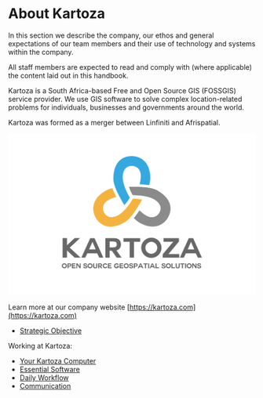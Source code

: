 # About Kartoza

In this section we describe the company, our ethos and general expectations of
our team members and their use of technology and systems within the company.

All staff members are expected to read and comply with (where applicable) the
content laid out in this handbook.

Kartoza is a South Africa-based Free and Open Source GIS (FOSSGIS) service provider. We use GIS software to solve complex location-related problems for individuals, businesses and governments around the world.

Kartoza was formed as a merger between Linfiniti and Afrispatial.

![kartoza logo](./img/logo.svg)

Learn more at our company website [https://kartoza.com](https://kartoza.com)

* [Strategic Objective](./strategic_objective.md)

Working at Kartoza:

* [Your Kartoza Computer](./setting_up_your_computer.md)
* [Essential Software](./essential_software.md)
* [Daily Workflow](./daily_workflow.md)
* [Communication](./communication.md)
